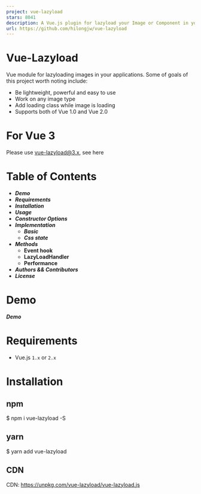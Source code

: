 ```yaml
---
project: vue-lazyload
stars: 8041
description: A Vue.js plugin for lazyload your Image or Component in your application.
url: https://github.com/hilongjw/vue-lazyload
---
```


Vue-Lazyload
============

Vue module for lazyloading images in your applications. Some of goals of this project worth noting include:

-   Be lightweight, powerful and easy to use
-   Work on any image type
-   Add loading class while image is loading
-   Supports both of Vue 1.0 and Vue 2.0

For Vue 3
=========

Please use vue-lazyload@3.x, see here

Table of Contents
=================

-   _**Demo**_
-   _**Requirements**_
-   _**Installation**_
-   _**Usage**_
-   _**Constructor Options**_
-   _**Implementation**_
    -   _**Basic**_
    -   _**Css state**_
-   _**Methods**_
    -   **Event hook**
    -   **LazyLoadHandler**
    -   **Performance**
-   _**Authors && Contributors**_
-   _**License**_

Demo
====

_**Demo**_

Requirements
============

-   Vue.js `1.x` or `2.x`

Installation
============

npm
---

$ npm i vue-lazyload -S

yarn
----

$ yarn add vue-lazyload

CDN
---

CDN: https://unpkg.com/vue-lazyload/vue-lazyload.js

<script src\="https://unpkg.com/vue-lazyload/vue-lazyload.js"\></script\>
<script\>
  Vue.use(VueLazyload)
  ...
</script\>

Usage
=====

main.js:

import Vue from 'vue'
import App from './App.vue'
import VueLazyload from 'vue-lazyload'

Vue.use(VueLazyload)

// or with options
const loadimage \= require('./assets/loading.gif')
const errorimage \= require('./assets/error.gif')

Vue.use(VueLazyload, {
  preLoad: 1.3,
  error: errorimage,
  loading: loadimage,
  attempt: 1
})

new Vue({
  el: 'body',
  components: {
    App
  }
})

template:

<ul\>
  <li v-for\="img in list"\>
    <img v-lazy\="img.src" \>
  </li\>
</ul\>

use `v-lazy-container` work with raw HTML

<div v-lazy-container\="{ selector: 'img' }"\>
  <img data-src\="//domain.com/img1.jpg"\>
  <img data-src\="//domain.com/img2.jpg"\>
  <img data-src\="//domain.com/img3.jpg"\>  
</div\>

custom `error` and `loading` placeholder image

<div v-lazy-container\="{ selector: 'img', error: 'xxx.jpg', loading: 'xxx.jpg' }"\>
  <img data-src\="//domain.com/img1.jpg"\>
  <img data-src\="//domain.com/img2.jpg"\>
  <img data-src\="//domain.com/img3.jpg"\>  
</div\>

<div v-lazy-container\="{ selector: 'img' }"\>
  <img data-src\="//domain.com/img1.jpg" data-error\="xxx.jpg"\>
  <img data-src\="//domain.com/img2.jpg" data-loading\="xxx.jpg"\>
  <img data-src\="//domain.com/img3.jpg"\>  
</div\>

Constructor Options
-------------------

key

description

default

options

`preLoad`

proportion of pre-loading height

`1.3`

`Number`

`error`

src of the image upon load fail

`'data-src'`

`String`

`loading`

src of the image while loading

`'data-src'`

`String`

`attempt`

attempts count

`3`

`Number`

`listenEvents`

events that you want vue listen for

`['scroll', 'wheel', 'mousewheel', 'resize', 'animationend', 'transitionend', 'touchmove']`

Desired Listen Events

`adapter`

dynamically modify the attribute of element

`{ }`

Element Adapter

`filter`

the image's listener filter

`{ }`

Image listener filter

`lazyComponent`

lazyload component

`false`

Lazy Component

`dispatchEvent`

trigger the dom event

`false`

`Boolean`

`throttleWait`

throttle wait

`200`

`Number`

`observer`

use IntersectionObserver

`false`

`Boolean`

`observerOptions`

IntersectionObserver options

{ rootMargin: '0px', threshold: 0.1 }

IntersectionObserver

`silent`

do not print debug info

`true`

`Boolean`

### Desired Listen Events

You can configure which events you want vue-lazyload by passing in an array of listener names.

Vue.use(VueLazyload, {
  preLoad: 1.3,
  error: 'dist/error.png',
  loading: 'dist/loading.gif',
  attempt: 1,
  // the default is \['scroll', 'wheel', 'mousewheel', 'resize', 'animationend', 'transitionend'\]
  listenEvents: \[ 'scroll' \]
})

This is useful if you are having trouble with this plugin resetting itself to loading when you have certain animations and transitions taking place

### Image listener filter

dynamically modify the src of image

Vue.use(vueLazy, {
    filter: {
      progressive (listener, options) {
          const isCDN \= /qiniudn.com/
          if (isCDN.test(listener.src)) {
              listener.el.setAttribute('lazy-progressive', 'true')
              listener.loading \= listener.src + '?imageView2/1/w/10/h/10'
          }
      },
      webp (listener, options) {
          if (!options.supportWebp) return
          const isCDN \= /qiniudn.com/
          if (isCDN.test(listener.src)) {
              listener.src += '?imageView2/2/format/webp'
          }
      }
    }
})

### Element Adapter

Vue.use(vueLazy, {
    adapter: {
        loaded ({ bindType, el, naturalHeight, naturalWidth, $parent, src, loading, error, Init }) {
            // do something here
            // example for call LoadedHandler
            LoadedHandler(el)
        },
        loading (listender, Init) {
            console.log('loading')
        },
        error (listender, Init) {
            console.log('error')
        }
    }
})

### IntersectionObserver

use Intersection Observer to to improve performance of a large number of nodes.

Vue.use(vueLazy, {
  // set observer to true
  observer: true,

  // optional
  observerOptions: {
    rootMargin: '0px',
    threshold: 0.1
  }
})

### Lazy Component

Vue.use(VueLazyload, {
  lazyComponent: true
});

<lazy-component @show\="handler"\>
  <img class\="mini-cover" :src\="img.src" width\="100%" height\="400"\>
</lazy-component\>

<script\>
  {
    ...
    methods: {
      handler (component) {
        console.log('this component is showing')
      }
    }

  }
</script\>

Use in list

<lazy-component v-for\="(item, index) in list" :key\="item.src" \>
  <img class\="mini-cover" :src\="item.src" width\="100%" height\="400"\>
</lazy-component\>

Implementation
--------------

### Basic

vue-lazyload will set this img element's `src` with `imgUrl` string

<script\>
export default {
  data () {
    return {
      imgObj: {
        src: 'http://xx.com/logo.png',
        error: 'http://xx.com/error.png',
        loading: 'http://xx.com/loading-spin.svg'
      },
      imgUrl: 'http://xx.com/logo.png' // String
    }
  }
}
</script\>

<template\>
  <div ref\="container"\>
     <img v-lazy\="imgUrl"/>
     <div v-lazy:background-image\="imgUrl"\></div\>

     <!-- with customer error and loading -->
     <img v-lazy\="imgObj"/>
     <div v-lazy:background-image\="imgObj"\></div\>

     <!-- Customer scrollable element -->
     <img v-lazy.container ="imgUrl"/>
     <div v-lazy:background-image.container\="img"\></div\>

    <!-- srcset -->
    <img v-lazy\="'img.400px.jpg'" data-srcset\="img.400px.jpg 400w, img.800px.jpg 800w, img.1200px.jpg 1200w"\>
    <img v-lazy\="imgUrl" :data-srcset\="imgUrl' + '?size=400 400w, ' + imgUrl + ' ?size=800 800w, ' + imgUrl +'/1200.jpg 1200w'" />
  </div\>
</template\>

### CSS state

There are three states while img loading

`loading` `loaded` `error`

<img src\="imgUrl" lazy\="loading"\>
<img src\="imgUrl" lazy\="loaded"\>
<img src\="imgUrl" lazy\="error"\>

<style\>
  img\[lazy\=loading\] {
    /\*your style here\*/
  }
  img\[lazy\=error\] {
    /\*your style here\*/
  }
  img\[lazy\=loaded\] {
    /\*your style here\*/
  }
  /\*
  or background-image
  \*/
  .yourclass\[lazy\=loading\] {
    /\*your style here\*/
  }
  .yourclass\[lazy\=error\] {
    /\*your style here\*/
  }
  .yourclass\[lazy\=loaded\] {
    /\*your style here\*/
  }
</style\>

Methods
-------

### Event Hook

`vm.$Lazyload.$on(event, callback)` `vm.$Lazyload.$off(event, callback)` `vm.$Lazyload.$once(event, callback)`

-   `$on` Listen for a custom events `loading`, `loaded`, `error`
-   `$once` Listen for a custom event, but only once. The listener will be removed once it triggers for the first time.
-   `$off` Remove event listener(s).

#### `vm.$Lazyload.$on`

#### Arguments:

-   `{string} event`
-   `{Function} callback`

#### Example

vm.$Lazyload.$on('loaded', function ({ bindType, el, naturalHeight, naturalWidth, $parent, src, loading, error }, formCache) {
  console.log(el, src)
})

#### `vm.$Lazyload.$once`

#### Arguments:

-   `{string} event`
-   `{Function} callback`

#### Example

vm.$Lazyload.$once('loaded', function ({ el, src }) {
  console.log(el, src)
})

#### `vm.$Lazyload.$off`

If only the event is provided, remove all listeners for that event

#### Arguments:

-   `{string} event`
-   `{Function} callback`

#### Example

function handler ({ el, src }, formCache) {
  console.log(el, src)
}
vm.$Lazyload.$on('loaded', handler)
vm.$Lazyload.$off('loaded', handler)
vm.$Lazyload.$off('loaded')

### LazyLoadHandler

`vm.$Lazyload.lazyLoadHandler`

Manually trigger lazy loading position calculation

#### Example

this.$Lazyload.lazyLoadHandler()

### Performance

this.$Lazyload.$on('loaded', function (listener) {
  console.table(this.$Lazyload.performance())
})

### Dynamic switching pictures

 <img v-lazy\="lazyImg" :key\="lazyImg.src"\>

Authors && Contributors
=======================

-   hilongjw
-   imcvampire
-   darrynten
-   biluochun
-   whwnow
-   Leopoldthecoder
-   michalbcz
-   blue0728
-   JounQin
-   llissery
-   mega667
-   RobinCK
-   GallenHu

License
=======

The MIT License
